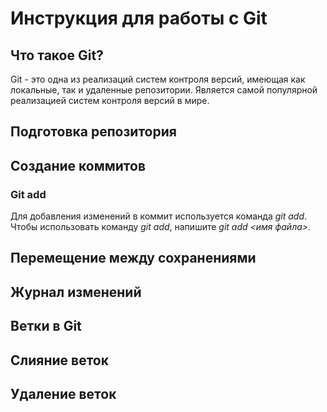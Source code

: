 # Инструкция для работы с Git

## Что такое Git?

Git - это одна из реализаций систем контроля версий, имеющая как локальные, так и удаленные репозитории. Является самой популярной реализацией систем контроля версий в мире.

## Подготовка репозитория

## Создание коммитов

### Git add

Для добавления изменений в коммит используется команда *git add*. Чтобы использовать команду *git add*, напишите *git add <имя файла>*.

## Перемещение между сохранениями

## Журнал изменений

## Ветки в Git

## Слияние веток

## Удаление веток